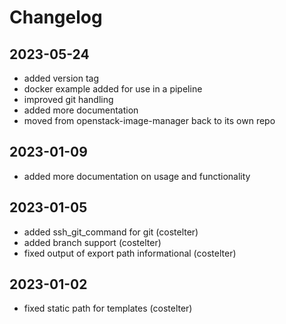 # Changelog

## 2023-05-24

- added version tag
- docker example added for use in a pipeline
- improved git handling
- added more documentation
- moved from openstack-image-manager back to its own repo

## 2023-01-09

- added more documentation on usage and functionality

## 2023-01-05

- added ssh_git_command for git (costelter)
- added branch support (costelter)
- fixed output of export path informational (costelter)

## 2023-01-02

- fixed static path for templates (costelter)
